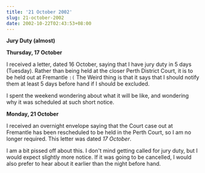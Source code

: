 ```yaml
---
title: '21 October 2002'
slug: 21-october-2002
date: 2002-10-22T02:43:53+08:00
---
```


**Jury Duty (almost)**

**Thursday, 17 October**

I received a letter, dated 16 October, saying that I have jury duty in
5 days (Tuesday). Rather than being held at the closer Perth District
Court, it is to be held out at Fremantle `:(` The Weird thing is that
it says that I should notify them at least 5 days before hand if I
should be excluded.

I spent the weekend wondering about what it will be like, and
wondering why it was scheduled at such short notice.

**Monday, 21 October**

I received an overnight envelope saying that the Court case out at
Fremantle has been rescheduled to be held in the Perth Court, so I am
no longer required. This letter was dated *17 October*.

I am a bit pissed off about this. I don\'t mind getting called for jury
duty, but I would expect slightly more notice. If it was going to be
cancelled, I would also prefer to hear about it earlier than the night
before hand.
